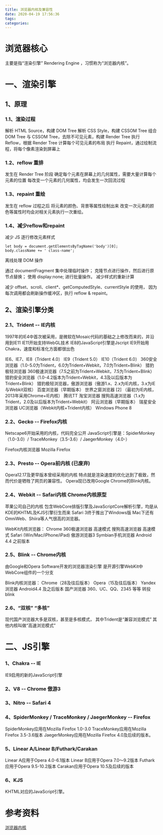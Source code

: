 ```yaml
---
title: 浏览器内核及兼容性
date: 2020-04-19 17:56:36
tags:
categories:
---
```

# 浏览器核心

主要是指“渲染引擎” Rendering Engine ，习惯称为“浏览器内核”。

# 一、渲染引擎
## 1、原理

### 1.1、渲染过程
解析 HTML Source，构建 DOM Tree
解析 CSS Style，构建 CSSOM Tree
组合 DOM Tree 与 CSSOM Tree，去除不可见元素，构建 Render Tree
执行 Reflow，根据 Render Tree 计算每个可见元素的布局
执行 Repaint，通过绘制流程，将每个像素渲染到屏幕上
### 1.2、reflow 重排
发生在 Render Tree 阶段
确定每个元素在屏幕上的几何属性，需要大量计算每个元素的位置
每改变一个元素的几何属性，均会发生一次回流过程


### 1.3、repaint 重绘
发生在 reflow 过程之后
将元素的颜色、背景等属性绘制出来
改变一次元素的颜色等属性时均会对相关元素执行一次重绘。

### 1.4、减少reflow和repaint
减少 JS 逐行修改元素样式

```
let body = document.getElementsByTagName('body')[0];
body.className += ' class-name';
```

离线处理 DOM 操作

通过 documentFragment 集中处理临时操作；
克隆节点进行操作，然后进行原节点替换；
使用 display:none; 进行批量操作。
减少样式的重新计算

减少 offset、scroll、client*、getComputedStyle、currentStyle 的使用，
因为每次调用都会刷新操作缓冲区，执行 reflow & repaint。

## 2、渲染引擎分类
### 2.1、Trident -- IE内核

1997年的IE4中首次被采用，是微软在Mosaic代码的基础之上修改而来的，并沿用到IE11
IE11开始支持WebGL技术
IE8的JavaScript引擎是Jscript
IE9开始用Chakra，速度和标准化方面都很出色


IE6、IE7、IE8（Trident 4.0）
IE9（Trident 5.0）
IE10（Trident 6.0）
360安全浏览器（1.0-5.0为Trident，6.0为Trident+Webkit，7.0为Trident+Blink）
猎豹极轻浏览器
360极速浏览器（7.5之前为Trident+Webkit，7.5为Trident+Blink）
猎豹安全浏览器（1.0-4.2版本为Trident+Webkit，4.3及以后版本为Trident+Blink）
猎豹极轻浏览器，傲游浏览器（傲游1.x、2.x为IE内核，3.x为IE与Webkit双核）
百度浏览器（早期版本）
世界之窗浏览器 [2] （最初为IE内核，2013年采用Chrome+IE内核）
腾讯TT
淘宝浏览器
搜狗高速浏览器（1.x为Trident，2.0及以后版本为Trident+Webkit）
阿云浏览器（早期版本）
瑞星安全浏览器
UC浏览器（Webkit内核+Trident内核）
Windows Phone 8
### 2.2、Gecko -- Firefox内核
Netscape6开始采用的内核，代码完全公开
JavaScript引擎是：SpiderMonkey（1.0-3.0）/ TraceMonkey（3.5-3.6）/ JaegerMonkey（4.0-）

Firefox内核浏览器
Mozilla Firefox


### 2.3、Presto -- Opera前内核 (已废弃)
Opera12.17及更早版本曾经采用的内核
特点就是渲染速度的优化达到了极致，然而代价是牺牲了网页的兼容性。
Opera现已改用Google Chrome的Blink内核。

### 2.4、Webkit -- Safari内核 Chrome内核原型
苹果公司自己的内核
包含WebCore排版引擎及JavaScriptCore解析引擎，均是从KDE的KHTML及KJS引擎衍生而来
Safari 3终于推出了Windows版
Mac下还有OmniWeb、Shiira等人气很高的浏览器。

WebKit内核浏览器：
Chrome
360极速浏览器 高速模式
搜狗高速浏览器 高速模式
Safari (Win/Mac/iPhone/iPad)
傲游浏览器3
Symbian手机浏览器
Android 4.4 之前版本

### 2.5、Blink -- Chrome内核
由Google和Opera Software开发的浏览器渲染引擎
是开源引擎WebKit中WebCore组件的一个分支

Blink内核浏览器：
Chrome（28及往后版本）
Opera（15及往后版本）
Yandex浏览器
Android4.4 及之后版本
国产浏览器 360、UC、QQ、2345 等等 转投 blink

### 2.6、“双核” “多核”
现代国产浏览器大多是双核，甚至是多核模式，
其中Trident是“兼容浏览模式”
其他内核叫做“高速浏览模式”





# 二、JS引擎



### 1、Chakra -- IE
IE9启用的新的JavaScript引擎

### 2、V8 -- Chrome 傲游3

### 3、Nitro -- Safari 4

### 4、SpiderMonkey / TraceMonkey / JaegerMonkey -- Firefox

SpiderMonkey应用在Mozilla Firefox 1.0-3.0
TraceMonkey应用在Mozilla Firefox 3.5-3.6版本
JaegerMonkey应用在Mozilla Firefox 4.0及后续的版本。
### 5、Linear A/Linear B/Futhark/Carakan

Linear A应用于Opera 4.0-6.1版本
Linear B应用于Opera 7.0～9.2版本
Futhark应用于Opera 9.5-10.2版本
Carakan应用于Opera 10.5及后续的版本

### 6、KJS
KHTML对应的JavaScript引擎。



# 参考资料
[浏览器内核](https://baike.baidu.com/item/浏览器内核/10602413?fr=aladdin)